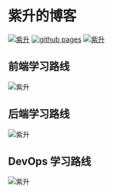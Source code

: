 # 紫升的博客

[![紫升](https://img.shields.io/website-up-down-green-red/https/youngjuing.js.org.svg)](https://youngjuning.js.org)
[![github pages](https://github.com/youngjuning/youngjuning.js.org/actions/workflows/gh-pages.yml/badge.svg)](https://github.com/youngjuning/youngjuning.js.org/actions/workflows/gh-pages.yml)
[![紫升](https://img.shields.io/badge/Made%20with-Markdown-1f425f.svg)](https://guides.github.com/features/mastering-markdown/)

## 前端学习路线

![紫升](https://i.loli.net/2021/03/31/hYFQxyzriawD93k.png)

## 后端学习路线

![紫升](https://i.loli.net/2021/03/31/adMZ9hxfGolt3CH.png)

## DevOps 学习路线

![紫升](https://i.loli.net/2021/03/31/HTJUfCPLwQ31t87.png)
